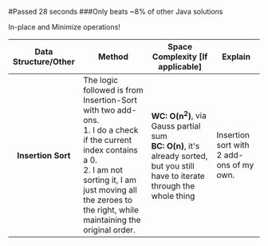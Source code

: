 #Passed 28 seconds
###Only beats ~8% of other Java solutions




<p>In-place and Minimize operations!</p>

<table>
<thread>
<tr>
    <th>Data Structure/Other</th>
    <th>Method</th>
    <th>Space Complexity [If applicable]</th>
    <th>Explain</th>
  	</tr>
  </thread>
<tbody>

<tr>
<th> Insertion Sort</th>
  <td> The logic followed is from Insertion-Sort with two add-ons.
  <br/>1. I do a check if the current index contains a 0.
  <br/>2. I am not sorting it, I am just moving all the zeroes to the right, while
  maintaining the original order. </td>
  <td> <b>WC: O(n<sup>2</sup>)</b>, via Gauss partial sum
  <br/> <b>BC: O(n)</b>, it's already sorted, but you still have to iterate through the whole thing </td>
  <td> Insertion sort with 2 add-ons of my own.</td>
</tr>
<!---->
</tbody>
</table>



<!-- <tr>
<th> </th>
  <td> </td>
  <td> </td>
  <td> </td>
</tr> -->
